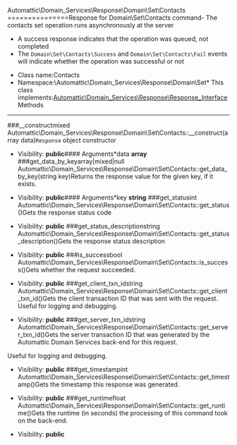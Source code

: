 Automattic\Domain_Services\Response\Domain\Set\Contacts
===============Response for Domain\Set\Contacts command- The contacts set operation runs asynchronously at the server
- A success response indicates that the operation was queued, not completed
- The `Domain\Set\Contacts\Success` and `Domain\Set\Contacts\Fail` events will indicate whether the operation was
successful or not
* Class name:Contacts
* Namespace:\Automattic\Domain_Services\Response\Domain\Set* This class implements:[Automattic\Domain_Services\Response\Response_Interface](Automattic-Domain_Services-Response-Response_Interface.md)Methods
-------
###__constructmixed Automattic\Domain_Services\Response\Domain\Set\Contacts::__construct(array data)`Response` object constructor



* Visibility: **public**#### Arguments*data **array**
###get_data_by_keyarray|mixed|null Automattic\Domain_Services\Response\Domain\Set\Contacts::get_data_by_key(string key)Returns the response value for the given key, if it exists.



* Visibility: **public**#### Arguments*key **string**
###get_statusint Automattic\Domain_Services\Response\Domain\Set\Contacts::get_status()Gets the response status code



* Visibility: **public**
###get_status_descriptionstring Automattic\Domain_Services\Response\Domain\Set\Contacts::get_status_description()Gets the response status description



* Visibility: **public**
###is_successbool Automattic\Domain_Services\Response\Domain\Set\Contacts::is_success()Gets whether the request succeeded.



* Visibility: **public**
###get_client_txn_idstring Automattic\Domain_Services\Response\Domain\Set\Contacts::get_client_txn_id()Gets the client transaction ID that was sent with the request. Useful for logging and debugging.



* Visibility: **public**
###get_server_txn_idstring Automattic\Domain_Services\Response\Domain\Set\Contacts::get_server_txn_id()Gets the server transaction ID that was generated by the Automattic Domain Services back-end for this request.

Useful for logging and debugging.

* Visibility: **public**
###get_timestampint Automattic\Domain_Services\Response\Domain\Set\Contacts::get_timestamp()Gets the timestamp this response was generated.



* Visibility: **public**
###get_runtimefloat Automattic\Domain_Services\Response\Domain\Set\Contacts::get_runtime()Gets the runtime (in seconds) the processing of this command took on the back-end.



* Visibility: **public**